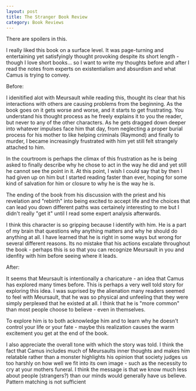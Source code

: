 ```yaml
---
layout: post
title: The Stranger Book Review
category: Book Reviews
---
```


There are spoilers in this. 

I really liked this book on a surface level. It was page-turning and entertaining yet satisfyingly thought provoking despite its short length - though I love short books... so I want to write my thoughts before and after I read the notes from experts on existentialism and absurdism and what Camus is trying to convey. 

Before: 

I idenitified alot with Meursault while reading this, thought its clear that his interactions with others are causing problems from the beginning. As the book goes on it gets worse and worse, and it starts to get frustrating. You understand his thought process as he freely explains it to you the reader, but never to any of the other characters. As he gets dragged down deeper into whatever impulses face him that day, from neglecting a proper burial process for his mother to like helping criminals (Raymond) and finally to murder, I became increasingly frustrated with him yet still felt strangely attached to him. 

In the courtroom is perhaps the climax of this frustration as he is being asked to finally describe why he chose to act in the way he did and yet still he cannot see the point in it. At this point, I wish I could say that by then I had given up on him but I started reading faster than ever, hoping for some kind of salvation for him or closure to why he is the way he is. 

The ending of the book from his discussion with the priest and his revelation and "rebirth" into being excited to accept life and the choices that can lead you down different paths was certainely interesting to me but I didn't really "get it" until I read some expert analysis afterwards. 

I think this character is so gripping because I identify with him. He is a part of my brain that questions why anything matters and why he should do anything at all. I have learned that he is right in some ways but wrong for several different reasons. Its no mistake that his actions excalate throughout the book - perhaps this is so that you can recognize Meursault in you and idenfity with him before seeing where it leads. 

After: 

It seems that Meursault is intentionally a charicature - an idea that Camus has explored many times before. This is perhaps a very well told story for exploring this idea. I was suprised by the alienation many readers seemed to feel with Meursault, that he was so physical and unfeeling that they were simply perplexed that he existed at all. I think that he is "more common" than most people choose to believe - even in themselves. 

To explore him is to both acknowledge him and to learn why he doesn't control your life or your fate - maybe this realization causes the warm excitement you get at the end of the book.

I also appreciate the overall tone with which the story was told. I think the fact that Camus includes much of Meursaults inner thoughts and makes him relatable rather than a monster highlights his opinion that society judges us too harshly on how well we fit into its own image - such as the necessity to cry at your mothers funeral. I think the message is that we know much less about people (strangers?) than our minds would generally have us believe. Pattern matching is not sufficient

